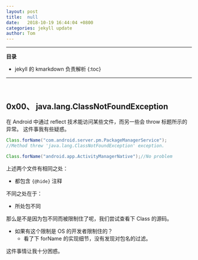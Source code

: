 ```yaml
---
layout: post
title:  null
date:   2018-10-19 16:44:04 +0800
categories: jekyll update
author: Tom
---
```


-----------------------------
__目录__
- jekyll 的 kmarkdown 负责解析
{:toc}

-----------------------------
<br>

## 0x00、 java.lang.ClassNotFoundException
在 Android 中通过 reflect 技术能访问某些文件，而另一些会 throw 标题所示的异常。
这件事我有些疑惑。

```java
Class.forName("com.android.server.pm.PackageManagerService");
//Method threw 'java.lang.ClassNotFoundException' exception.        
```

```java
Class.forName("android.app.ActivityManagerNative");//No problem
```


上述两个文件有相同之处：
- 都包含 `{@hide}` 注释 

不同之处在于：
- 所处包不同

那么是不是因为包不同而被限制住了呢，我们尝试查看下 Class 的源码。
- 如果有这个限制是 OS 的开发者限制住的？
    - 看了下 forName 的实现细节，没有发现对包名的过滤。


这件事情让我十分困惑。


